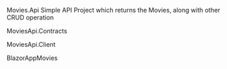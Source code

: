 Movies.Api
  Simple API Project which returns the Movies, along with other CRUD operation


MoviesApi.Contracts

MoviesApi.Client

BlazorAppMovies

